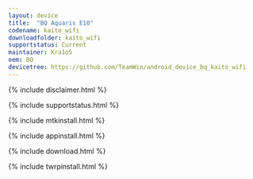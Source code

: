 ```yaml
---
layout: device
title:  "BQ Aquaris E10"
codename: kaito_wifi
downloadfolder: kaito_wifi 
supportstatus: Current
maintainer: Kra1o5
oem: BQ
devicetree: https://github.com/TeamWin/android_device_bq_kaito_wifi
---
```


{% include disclaimer.html %}

{% include supportstatus.html %}

{% include mtkinstall.html %}

{% include appinstall.html %}

{% include download.html %}

{% include twrpinstall.html %}
